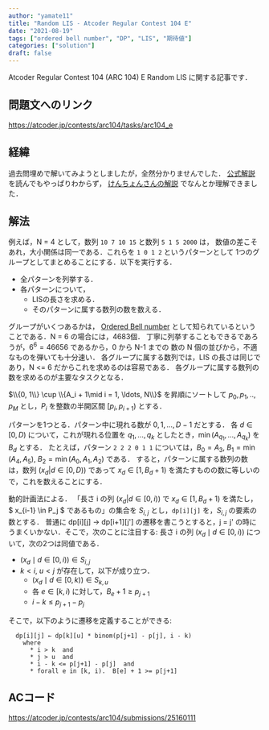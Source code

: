 ```yaml
---
author: "yamate11"
title: "Random LIS - Atcoder Regular Contest 104 E"
date: "2021-08-19"
tags: ["ordered bell number", "DP", "LIS", "期待値"]
categories: ["solution"]
draft: false
---
```


Atcoder Regular Contest 104 (ARC 104) E Random LIS に関する記事です．

## 問題文へのリンク

https://atcoder.jp/contests/arc104/tasks/arc104_e

## 経緯

過去問埋めで解いてみようとしましたが，全然分かりませんでした．
[公式解説](https://atcoder.jp/contests/arc104/editorial/159) を読んでもやっぱりわからず，
[けんちょんさんの解説](https://drken1215.hatenablog.com/entry/2020/10/06/101900) 
でなんとか理解できました．

## 解法

例えば，N = 4 として，数列 `10 7 10 15` と数列 `5 1 5 2000` は，
数値の差こそあれ，大小関係は同一である．これらを `1 0 1 2` というパターンとして
1つのグループとしてまとめることにする．以下を実行する．

* 全パターンを列挙する．
* 各パターンについて，
    * LISの長さを求める．
    * そのパターンに属する数列の数を数える．
    
グループがいくつあるかは，
[Ordered Bell number](https://en.wikipedia.org/wiki/Ordered_Bell_number)
として知られているということである．N = 6 の場合には，4683個．
丁寧に列挙することもできるであろうが，$6^6 = 46656$ であるから，0 から N-1 までの
数の N 個の並びから，不適なものを弾いても十分速い．
各グループに属する数列では，LIS の長さは同じであり，N <= 6 だからこれを求めるのは容易である．
各グループに属する数列の数を求めるのが主要なタスクとなる．

$\\{0, 1\\} \cup \\{A_i + 1\mid i = 1, \ldots, N\\}$ を昇順にソートして 
$p_0, p_1, .., p_M$ とし，$P_i$ を整数の半開区間 $[p_i, p_{i+1})$ とする．

パターンを1つとる．パターン中に現れる数が $0, 1, \ldots, D-1$ だとする．
各 $d \in [0, D)$ について，これが現れる位置を
$q_1, \ldots, q_k$ としたとき，$\min(A_{q_1}, \ldots, A_{q_k})$ を $B_d$ とする．
たとえば，パターン `2 2 2 0 1 1` については，$B_0 = A_3$,
$B_1 = \min(A_4, A_5)$, $B_2 = \min(A_0, A_1, A_2)$ である．
すると，パターンに属する数列の数は，数列 $( x_d | d \in [0, D) )$ であって
$x_d \in [1, B_d + 1)$ を満たすものの数に等しいので，これを数えることにする．

動的計画法による．
「長さ i の列 $( x_d | d \in [0, i) )$ で
$x_d \in [1, B_d + 1)$ を満たし，$ x_{i-1} \in P_j $ であるもの」の集合を $S_{i,j}$
とし，`dp[i][j]` を，$S_{i,j}$ の要素の数とする．
普通に dp[i][j] → dp[i+1][j'] の遷移を書こうとすると，j = j' の時に
うまくいかない．そこで，次のことに注目する: 
長さ i の列 $(x_d \mid d \in [0, i) )$ について，次の2つは同値である．

* $( x_d \mid d \in [0, i) ) \in S_{i,j}$ 
* $k < i$, $u < j$ が存在して，以下が成り立つ．
    * $(x_d \mid d \in [0, k) ) \in S_{k, u}$
    * 各 $e \in [k, i)$ に対して，$B_e + 1 \geq p_{j+1}$
    * $i - k \leq p_{j+1} - p_j$

そこで，以下のように遷移を定義することができる:

```
  dp[i][j] ← dp[k][u] * binom(p[j+1] - p[j], i - k)
    where
      * i > k  and
      * j > u  and
      * i - k <= p[j+1] - p[j]  and
      * forall e in [k, i).  B[e] + 1 >= p[j+1]
```

## ACコード

https://atcoder.jp/contests/arc104/submissions/25160111





